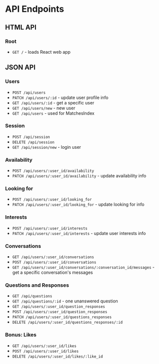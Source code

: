 # API Endpoints

## HTML API

### Root

- `GET /` - loads React web app

## JSON API

### Users

- `POST /api/users`
- `PATCH /api/users/:id` - update user profile info
- `GET /api/users/:id` - get a specific user
- `GET /api/users/new` - new user
- `GET /api/users` - used for MatchesIndex

### Session

- `POST /api/session`
- `DELETE /api/session`
- `GET /api/session/new` - login user

### Availability
- `POST /api/users/:user_id/availability`
- `PATCH /api/users/:user_id/availability` - update availability info

### Looking for
- `POST /api/users/:user_id/looking_for`
- `PATCH /api/users/:user_id/looking_for` - update looking for info

### Interests
- `POST /api/users/:user_id/interests`
- `PATCH /api/users/:user_id/interests` - update user interests info

### Conversations

-  `GET /api/users/:user_id/conversations`
-  `POST /api/users/:user_id/conversations`
-  `GET /api/users/:user_id/conversations/:conversation_id/messages` -get a specific conversation's messages

### Questions and Responses

- `GET /api/questions`
- `GET /api/questions/:id` - one unanswered question
- `GET /api/users/:user_id/question_responses`
- `POST /api/users/:user_id/question_responses`
- `PATCH /api/users/:user_id/questions_responses`
- `DELETE /api/users/:user_id/questions_responses/:id`


### Bonus: Likes
- `GET /api/users/:user_id/likes`
- `POST /api/users/:user_id/likes`
- `DELETE /api/users/:user_id/likes/:like_id`
